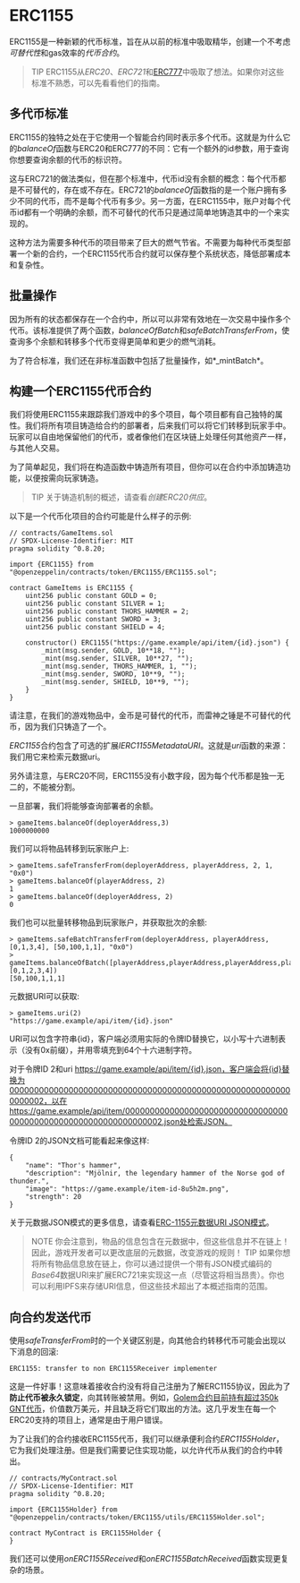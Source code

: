 # ERC1155
ERC1155是一种新颖的代币标准，旨在从以前的标准中吸取精华，创建一个不考虑*可替代性*和gas效率的*代币合约*。

> TIP
ERC1155从*ERC20*、*ERC721*和[ERC777](https://eips.ethereum.org/EIPS/eip-777)中吸取了想法。如果你对这些标准不熟悉，可以先看看他们的指南。

## 多代币标准
ERC1155的独特之处在于它使用一个智能合约同时表示多个代币。这就是为什么它的*balanceOf*函数与ERC20和ERC777的不同：它有一个额外的id参数，用于查询你想要查询余额的代币的标识符。

这与ERC721的做法类似，但在那个标准中，代币id没有余额的概念：每个代币都是不可替代的，存在或不存在。ERC721的*balanceOf*函数指的是一个账户拥有多少不同的代币，而不是每个代币有多少。另一方面，在ERC1155中，账户对每个代币id都有一个明确的余额，而不可替代的代币只是通过简单地铸造其中的一个来实现的。

这种方法为需要多种代币的项目带来了巨大的燃气节省。不需要为每种代币类型部署一个新的合约，一个ERC1155代币合约就可以保存整个系统状态，降低部署成本和复杂性。

## 批量操作
因为所有的状态都保存在一个合约中，所以可以非常有效地在一次交易中操作多个代币。该标准提供了两个函数，*balanceOfBatch*和*safeBatchTransferFrom*，使查询多个余额和转移多个代币变得更简单和更少的燃气消耗。

为了符合标准，我们还在非标准函数中包括了批量操作，如*_mintBatch*。

## 构建一个ERC1155代币合约
我们将使用ERC1155来跟踪我们游戏中的多个项目，每个项目都有自己独特的属性。我们将所有项目铸造给合约的部署者，后来我们可以将它们转移到玩家手中。玩家可以自由地保留他们的代币，或者像他们在区块链上处理任何其他资产一样，与其他人交易。

为了简单起见，我们将在构造函数中铸造所有项目，但你可以在合约中添加铸造功能，以便按需向玩家铸造。

> TIP
关于铸造机制的概述，请查看*创建ERC20供应*。

以下是一个代币化项目的合约可能是什么样子的示例:
```
// contracts/GameItems.sol
// SPDX-License-Identifier: MIT
pragma solidity ^0.8.20;

import {ERC1155} from "@openzeppelin/contracts/token/ERC1155/ERC1155.sol";

contract GameItems is ERC1155 {
    uint256 public constant GOLD = 0;
    uint256 public constant SILVER = 1;
    uint256 public constant THORS_HAMMER = 2;
    uint256 public constant SWORD = 3;
    uint256 public constant SHIELD = 4;

    constructor() ERC1155("https://game.example/api/item/{id}.json") {
        _mint(msg.sender, GOLD, 10**18, "");
        _mint(msg.sender, SILVER, 10**27, "");
        _mint(msg.sender, THORS_HAMMER, 1, "");
        _mint(msg.sender, SWORD, 10**9, "");
        _mint(msg.sender, SHIELD, 10**9, "");
    }
}
```

请注意，在我们的游戏物品中，金币是可替代的代币，而雷神之锤是不可替代的代币，因为我们只铸造了一个。

*ERC1155*合约包含了可选的扩展*IERC1155MetadataURI*。这就是*uri*函数的来源：我们用它来检索元数据uri。

另外请注意，与ERC20不同，ERC1155没有小数字段，因为每个代币都是独一无二的，不能被分割。

一旦部署，我们将能够查询部署者的余额。
```
> gameItems.balanceOf(deployerAddress,3)
1000000000
```

我们可以将物品转移到玩家账户上:
```
> gameItems.safeTransferFrom(deployerAddress, playerAddress, 2, 1, "0x0")
> gameItems.balanceOf(playerAddress, 2)
1
> gameItems.balanceOf(deployerAddress, 2)
0
```

我们也可以批量转移物品到玩家账户，并获取批次的余额:
```
> gameItems.safeBatchTransferFrom(deployerAddress, playerAddress, [0,1,3,4], [50,100,1,1], "0x0")
> gameItems.balanceOfBatch([playerAddress,playerAddress,playerAddress,playerAddress,playerAddress], [0,1,2,3,4])
[50,100,1,1,1]
```

元数据URI可以获取:
```
> gameItems.uri(2)
"https://game.example/api/item/{id}.json"
```

URI可以包含字符串{id}，客户端必须用实际的令牌ID替换它，以小写十六进制表示（没有0x前缀），并用零填充到64个十六进制字符。

对于令牌ID 2和uri https://game.example/api/item/{id}.json，客户端会将{id}替换为0000000000000000000000000000000000000000000000000000000000000002，以在https://game.example/api/item/0000000000000000000000000000000000000000000000000000000000000002.json处检索JSON。

令牌ID 2的JSON文档可能看起来像这样:
```
{
    "name": "Thor's hammer",
    "description": "Mjölnir, the legendary hammer of the Norse god of thunder.",
    "image": "https://game.example/item-id-8u5h2m.png",
    "strength": 20
}
```

关于元数据JSON模式的更多信息，请查看[ERC-1155元数据URI JSON模式](https://github.com/ethereum/EIPs/blob/master/EIPS/eip-1155.md#erc-1155-metadata-uri-json-schema)。

> NOTE
你会注意到，物品的信息包含在元数据中，但这些信息并不在链上！因此，游戏开发者可以更改底层的元数据，改变游戏的规则！
> TIP
如果你想将所有物品信息放在链上，你可以通过提供一个带有JSON模式编码的*Base64*数据URI来扩展ERC721来实现这一点（尽管这将相当昂贵）。你也可以利用IPFS来存储URI信息，但这些技术超出了本概述指南的范围。

## 向合约发送代币
使用*safeTransferFrom*时的一个关键区别是，向其他合约转移代币可能会出现以下消息的回滚:
```
ERC1155: transfer to non ERC1155Receiver implementer
```

这是一件好事！这意味着接收合约没有将自己注册为了解ERC1155协议，因此为了**防止代币被永久锁定**，向其转账被禁用。例如，[Golem合约目前持有超过350k GNT代币](https://etherscan.io/token/0xa74476443119A942dE498590Fe1f2454d7D4aC0d?a=0xa74476443119A942dE498590Fe1f2454d7D4aC0d)，价值数万美元，并且缺乏将它们取出的方法。这几乎发生在每一个ERC20支持的项目上，通常是由于用户错误。

为了让我们的合约接收ERC1155代币，我们可以继承便利合约*ERC1155Holder*，它为我们处理注册。但是我们需要记住实现功能，以允许代币从我们的合约中转出。
```
// contracts/MyContract.sol
// SPDX-License-Identifier: MIT
pragma solidity ^0.8.20;

import {ERC1155Holder} from "@openzeppelin/contracts/token/ERC1155/utils/ERC1155Holder.sol";

contract MyContract is ERC1155Holder {
}
```
我们还可以使用*onERC1155Received*和*onERC1155BatchReceived*函数实现更复杂的场景。